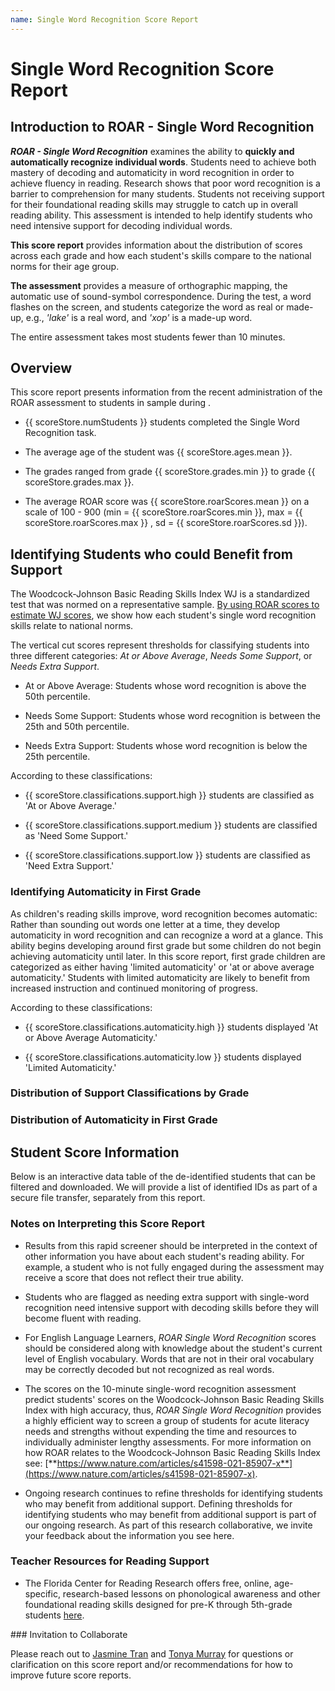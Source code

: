```yaml
---
name: Single Word Recognition Score Report
---
```


# Single Word Recognition Score Report

## Introduction to ROAR - Single Word Recognition

***ROAR - Single Word Recognition*** examines the ability to **quickly
and automatically recognize individual words**. Students need to achieve both
mastery of decoding and automaticity in word recognition in order to achieve
fluency in reading. Research shows that poor word recognition is a barrier to
comprehension for many students. Students not receiving support for their
foundational reading skills may struggle to catch up in overall reading ability.
This assessment is intended to help identify students who need intensive support
for decoding individual words.

**This score report** provides information about the distribution of
scores across each grade and how each student's skills compare to the national
norms for their age group.

**The assessment** provides a measure of orthographic mapping, the
automatic use of sound-symbol correspondence. During the test, a word flashes on
the screen, and students categorize the word as real or made-up, e.g., *'lake'*
is a real word, and *'xop'* is a made-up word.

The entire assessment takes most students fewer than 10 minutes.

## Overview

This score report presents information from the recent administration of the
ROAR assessment to students in sample during .

- {{ scoreStore.numStudents }} students completed the Single Word Recognition task.

- The average age of the student was {{ scoreStore.ages.mean }}.

- The grades ranged from grade {{ scoreStore.grades.min }} to grade {{ scoreStore.grades.max }}.

- The average ROAR score was {{ scoreStore.roarScores.mean }} on a scale of 100 - 900 (min =
{{ scoreStore.roarScores.min }}, max = {{ scoreStore.roarScores.max }} , sd = {{ scoreStore.roarScores.sd }}).

<div id='viz-distribution-by-grade'></div>

## Identifying Students who could Benefit from Support

The Woodcock-Johnson Basic Reading Skills Index WJ is a standardized test that
was normed on a representative sample. [By using ROAR scores to estimate WJ
scores](https://www.nature.com/articles/s41598-021-85907-x), we show how each
student's single word recognition skills relate to national norms.

The vertical cut scores represent thresholds for classifying students into three
different categories: *At or Above Average*, *Needs Some Support*, or *Needs
Extra Support*.

- At or Above Average: Students whose word recognition is above the 50th
percentile.

- Needs Some Support: Students whose word recognition is between the 25th and
50th percentile.

- Needs Extra Support: Students whose word recognition is below the 25th
percentile.

<div id='viz-normed-percentile-distribution'></div>

According to these classifications:

- {{ scoreStore.classifications.support.high }} students are classified as 'At or Above Average.'

- {{ scoreStore.classifications.support.medium }} students are classified as 'Need Some Support.'

- {{ scoreStore.classifications.support.low }} students are classified as 'Need Extra
Support.'

<div id='viz-stacked-support-by-grade'></div>

### Identifying Automaticity in First Grade

As children's reading skills improve, word recognition becomes automatic: Rather
than sounding out words one letter at a time, they develop automaticity in word
recognition and can recognize a word at a glance. This ability begins developing
around first grade but some children do not begin achieving automaticity until
later. In this score report, first grade children are categorized as either
having 'limited automaticity' or 'at or above average automaticity.' Students
with limited automaticity are likely to benefit from increased instruction and
continued monitoring of progress.

<div id='viz-another-vizualization-1'></div>

According to these classifications:

- {{ scoreStore.classifications.automaticity.high }} students displayed 'At or Above Average
Automaticity.'

- {{ scoreStore.classifications.automaticity.low }} students displayed 'Limited Automaticity.'

### Distribution of Support Classifications by Grade

<div id='viz-another-vizualization-2'></div>

### Distribution of Automaticity in First Grade

<div id='viz-another-vizualization-3'></div>

## Student Score Information

Below is an interactive data table of the de-identified students that can be
filtered and downloaded. We will provide a list of identified IDs as part of a
secure file transfer, separately from this report.

<!-- <TableRoarScores /> -->

### Notes on Interpreting this Score Report

- Results from this rapid screener should be interpreted in the context of other
information you have about each student's reading ability. For example, a
student who is not fully engaged during the assessment may receive a score that
does not reflect their true ability.

- Students who are flagged as needing extra support with single-word recognition
need intensive support with decoding skills before they will become fluent with
reading.

- For English Language Learners, *ROAR Single Word Recognition* scores should be
considered along with knowledge about the student's current level of English
vocabulary. Words that are not in their oral vocabulary may be correctly decoded
but not recognized as real words.

- The scores on the 10-minute single-word recognition assessment predict
students' scores on the Woodcock-Johnson Basic Reading Skills Index with high
accuracy, thus, *ROAR Single Word Recognition* provides a highly efficient way
to screen a group of students for acute literacy needs and strengths without
expending the time and resources to individually administer lengthy assessments.
For more information on how ROAR relates to the Woodcock-Johnson Basic Reading
Skills Index see:
[**https://www.nature.com/articles/s41598-021-85907-x**](https://www.nature.com/articles/s41598-021-85907-x).

- Ongoing research continues to refine thresholds for identifying students who
may benefit from additional support. Defining thresholds for identifying
students who may benefit from additional support is part of our ongoing
research. As part of this research collaborative, we invite your feedback about
the information you see here.

### Teacher Resources for Reading Support

- The Florida Center for Reading Research offers free, online, age-specific,
research-based lessons on phonological awareness and other foundational reading
skills designed for pre-K through 5th-grade students
[here](https://fcrr.org/student-center-activities/teacher-resource-guide).

<div v-if="showCollab">
### Invitation to Collaborate

Please reach out to [Jasmine Tran](jasetran@stanford.edu) and [Tonya
Murray](tonyamur@stanford.edu) for questions or clarification on this score
report and/or recommendations for how to improve future score reports.
</div>

<script setup>
import { ref } from 'vue';
import { useScoreStore } from "@/store/scores";
import TableRoarScores from '@/components/reports/TableRoarScores.vue';

const scoreStore = useScoreStore();
const showCollab = ref(false);
</script>
